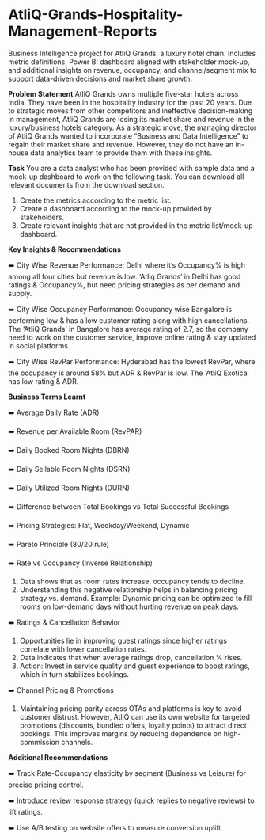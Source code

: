 # AtliQ-Grands-Hospitality-Management-Reports
Business Intelligence project for AtliQ Grands, a luxury hotel chain. Includes metric definitions, Power BI dashboard aligned with stakeholder mock-up, and additional insights on revenue, occupancy, and channel/segment mix to support data-driven decisions and market share growth.

**Problem Statement**
AtliQ Grands owns multiple five-star hotels across India. They have been in the hospitality industry for the past 20 years. Due to strategic moves from other competitors and ineffective decision-making in management, AtliQ Grands are losing its market share and revenue in the luxury/business hotels category. As a strategic move, the managing director of AtliQ Grands wanted to incorporate “Business and Data Intelligence” to regain their market share and revenue. However, they do not have an in-house data analytics team to provide them with these insights.

**Task**
You are a data analyst who has been provided with sample data and a mock-up dashboard to work on the following task. You can download all relevant documents from the download section.

1) Create the metrics according to the metric list.
2) Create a dashboard according to the mock-up provided by stakeholders.
3) Create relevant insights that are not provided in the metric list/mock-up dashboard.

**Key Insights & Recommendations**

➡️ City Wise Revenue Performance:
Delhi where it’s Occupancy% is high among all four cities but revenue is low. ‘Atliq Grands’ in Delhi has good ratings & Occupancy%, but need pricing strategies as per demand and supply.

➡️ City Wise Occupancy Performance:
Occupancy wise Bangalore is performing low & has a low customer rating along with high cancellations. The ‘AtliQ Grands’ in Bangalore has average rating of 2.7, so the company need to work on the customer service, improve online rating & stay updated in social platforms.

➡️ City Wise RevPar Performance:
Hyderabad has the lowest RevPar, where the occupancy is around 58% but ADR & RevPar is low. The ‘AtliQ Exotica’ has low rating & ADR.

**Business Terms Learnt**

➡️ Average Daily Rate (ADR)

➡️ Revenue per Available Room (RevPAR)

➡️ Daily Booked Room Nights (DBRN)

➡️ Daily Sellable Room Nights (DSRN)

➡️ Daily Utilized Room Nights (DURN)

➡️ Difference between Total Bookings vs Total Successful Bookings

➡️ Pricing Strategies: Flat, Weekday/Weekend, Dynamic

➡️ Pareto Principle (80/20 rule)

➡️ Rate vs Occupancy (Inverse Relationship)

1) Data shows that as room rates increase, occupancy tends to decline.
2) Understanding this negative relationship helps in balancing pricing strategy vs. demand.
Example: Dynamic pricing can be optimized to fill rooms on low-demand days without hurting revenue on peak days.

➡️ Ratings & Cancellation Behavior

1) Opportunities lie in improving guest ratings since higher ratings correlate with lower cancellation rates.
2) Data indicates that when average ratings drop, cancellation % rises.
3) Action: Invest in service quality and guest experience to boost ratings, which in turn stabilizes bookings.
   
➡️ Channel Pricing & Promotions

1) Maintaining pricing parity across OTAs and platforms is key to avoid customer distrust.
However, AtliQ can use its own website for targeted promotions (discounts, bundled offers, loyalty points) to attract direct bookings.
This improves margins by reducing dependence on high-commission channels.

**Additional Recommendations**

➡️ Track Rate-Occupancy elasticity by segment (Business vs Leisure) for precise pricing control.

➡️ Introduce review response strategy (quick replies to negative reviews) to lift ratings.

➡️ Use A/B testing on website offers to measure conversion uplift.


